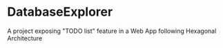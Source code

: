# DatabaseExplorer

A project exposing "TODO list" feature in a Web App following Hexagonal Architecture